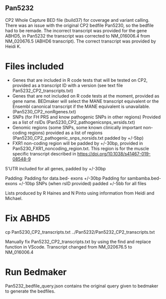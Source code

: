 ## Pan5232

CP2 Whole Capture BED file (build37) for coverage and variant calling.
There was an issue with the original CP2 bedfile Pan5230, so the bedfile had to be remade. The incorrect transcript was provided for the gene ABHD5, in Pan5232 the transcript was corrected to NM_016006.4 from NM_020676.5 (ABHD6 transcript). The correct transcript was provided by Heidi K.

# Files included
- Genes that are included in R code tests that will be tested on CP2, provided as a transcript ID with a version (see text file Pan5232_CP2_transcripts.txt)
- Genes that are not included on R code tests at the moment, provided as gene name. BEDmaker will select the MANE transcript equivalent or the Ensembl canonical transcript if the MANE equivalent is unavailable. (Pan5230_CP2_nonRgenes.txt)
- SNPs (for FH PRS and know pathogenic SNPs in other regions) Provided as a list of rsIDs (Pan5230_CP2_pathogenicsnps_wrsids.txt)
- Genomic regions (some SNPs, some known clinically important non-coding regions) provided as a list of regions
(Pan5230_CP2_pathogenic_snps_norsids.txt padded by +/-5bp)
- FXR1 non-coding region will be padded by +/-30bp, provided in Pan5230_FXR1_noncoding_region.txt. This region is for the muscle specific transcript described in https://doi.org/10.1038/s41467-019-08548-9

5'UTR included for all genes, padded by +/-30bp

Padding:
Padding for data.bed- exons +/-30bp
Padding for sambamba.bed- exons +/-10bp
SNPs (when rsID provided) padded +/-5bb for all files

Lists produced by R Haines and N Pinto using information from Heidi and Michael. 

# Fix ABHD5
cp Pan5230_CP2_transcripts.txt ../Pan5232/Pan5232_CP2_transcripts.txt

Manually fix Pan5232_CP2_transcripts.txt by using the find and replace function in VScode.
Transcript changed from NM_020676.5 to NM_016006.4

# Run Bedmaker
Pan5232_bedfile_query.json contains the original query given to bedmaker to generate the bedfiles.